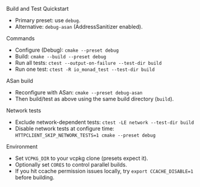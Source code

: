 Build and Test Quickstart

- Primary preset: use `debug`.
- Alternative: `debug-asan` (AddressSanitizer enabled).

Commands

- Configure (Debug): `cmake --preset debug`
- Build: `cmake --build --preset debug`
- Run all tests: `ctest --output-on-failure --test-dir build`
- Run one test: `ctest -R io_monad_test --test-dir build`

ASan build

- Reconfigure with ASan: `cmake --preset debug-asan`
- Then build/test as above using the same build directory (`build`).

Network tests

- Exclude network-dependent tests: `ctest -LE network --test-dir build`
- Disable network tests at configure time: `HTTPCLIENT_SKIP_NETWORK_TESTS=1 cmake --preset debug`

Environment

- Set `VCPKG_DIR` to your vcpkg clone (presets expect it).
- Optionally set `CORES` to control parallel builds.
- If you hit ccache permission issues locally, try `export CCACHE_DISABLE=1` before building.
